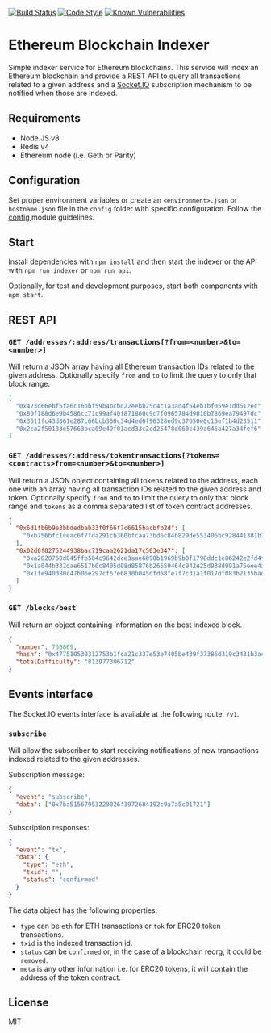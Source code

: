 [![Build Status](https://travis-ci.com/autonomoussoftware/ethereum-blockchain-indexer.svg?branch=develop)](https://travis-ci.com/autonomoussoftware/ethereum-blockchain-indexer)
[![Code Style](https://img.shields.io/badge/code%20style-bloq-0063a6.svg)](https://github.com/bloq/eslint-config-bloq)
[![Known Vulnerabilities](https://snyk.io/test/github/autonomoussoftware/ethereum-blockchain-indexer/badge.svg?targetFile=package.json)](https://snyk.io/test/github/autonomoussoftware/ethereum-blockchain-indexer)

# Ethereum Blockchain Indexer

Simple indexer service for Ethereum blockchains. This service will index an Ethereum blockchain and provide a REST API to query all transactions related to a given address and a [Socket.IO](https://socket.io/) subscription mechanism to be notified when those are indexed.

## Requirements

- Node.JS v8
- Redis v4
- Ethereum node (i.e. Geth or Parity)

## Configuration

Set proper environment variables or create an `<environment>.json` or `hostname.json` file in the `config` folder with specific configuration. Follow the [config ](https://github.com/lorenwest/node-config/) module guidelines.

## Start

Install dependencies with `npm install` and then start the indexer or the API with `npm run indexer` or `npm run api`.

Optionally, for test and development purposes, start both components with `npm start`.

## REST API

### `GET /addresses/:address/transactions[?from=<number>&to=<number>]`

Will return a JSON array having all Ethereum transaction IDs related to the given address. Optionally specify `from` and `to` to limit the query to only that block range.

```json
[
  "0x423d66ebf5fa6c16bbf59b4bcbd22eebb25c4c1a3ad4f54eb1bf059e1dd512ec",
  "0x80f188d6e9b4586cc71c99af40f871860c9c7f0965784d9010b7869ea79497dc",
  "0x3611fc43d861e287c66bcb350c34d4ed6f96328ed9c37650e0c15ef1b4d23511",
  "0x2ca2f50183e57663bca09e49f01acd33c2cd25478d060c439a646a427a34fef6"
]
```

### `GET /addresses/:address/tokentransactions[?tokens=<contracts>from=<number>&to=<number>]`

Will return a JSON object containing all tokens related to the address, each one with an array having all transaction IDs related to the given address and token. Optionally specify `from` and `to` to limit the query to only that block range and `tokens` as a comma separated list of token contract addresses.

```json
{
  "0x6d1fb6b9e3bbdedbab33f0f66f7c6615bacbfb2d": [
    "0xb756bfc1ceac6f7fda291cb360bfcaa73bd6c84b829de553406bc928441381b7"
  ],
  "0x02d0f0275244938bac719caa2621da17c503e347": [
    "0xa2820760d045ffb504c9642dce3aae6090b1969b9b0f1798ddc1e86242e2fd4f",
    "0x1a044b332dae6517b0c8405d08d85876b26659464c942e25d938d991a75eee4a",
    "0x1fe940d80c47b06e297cf67e6830b045dfd68fe7f7c31a1f017df083b2135bad"
  ]
}
```

### `GET /blocks/best`

Will return an object containing information on the best indexed block.

```json
{
  "number": 768009,
  "hash": "0x477510530312753b1fca21c337e53e7405be439f37386d319c3431b3ac96875c",
  "totalDifficulty": "813977306712"
}
```

## Events interface

The Socket.IO events interface is available at the following route: `/v1`.

### `subscribe`

Will allow the subscriber to start receiving notifications of new transactions indexed related to the given addresses.

Subscription message:

```json
{
  "event": "subscribe",
  "data": ["0x7ba5156795322902643972684192c9a7a5c01721"]
}
```

Subscription responses:

```json
{
  "event": "tx",
  "data": {
    "type": "eth",
    "txid": "",
    "status": "confirmed"
  }
}
```

The data object has the following properties:

- `type` can be `eth` for ETH transactions or `tok` for ERC20 token transactions.
- `txid` is the indexed transaction id.
- `status` can be `confirmed` or, in the case of a blockchain reorg, it could be `removed`.
- `meta` is any other information i.e. for ERC20 tokens, it will contain the address of the token contract.

## License

MIT
